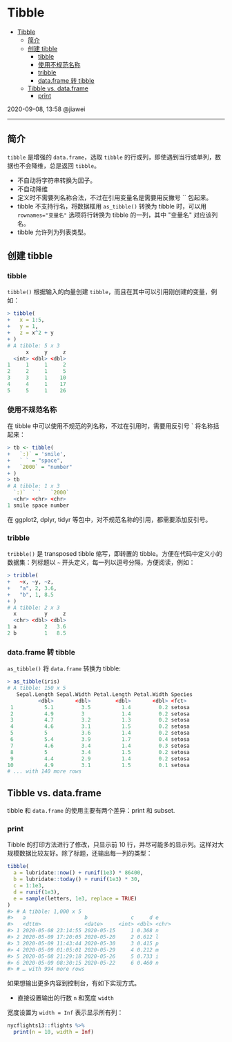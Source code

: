# Tibble

- [Tibble](#tibble)
  - [简介](#简介)
  - [创建 tibble](#创建-tibble)
    - [tibble](#tibble-1)
    - [使用不规范名称](#使用不规范名称)
    - [tribble](#tribble)
    - [data.frame 转 tibble](#dataframe-转-tibble)
  - [Tibble vs. data.frame](#tibble-vs-dataframe)
    - [print](#print)

2020-09-08, 13:58
@jiawei
***

## 简介

`tibble` 是增强的 `data.frame`，选取 `tibble` 的行或列，即使遇到当行或单列，数据也不会降维，总是返回 `tibble`。

- 不自动将字符串转换为因子。
- 不自动降维
- 定义时不需要列名称合法，不过在引用变量名是需要用反撇号 `` 包起来。
- tibble 不支持行名，将数据框用 `as_tibble()` 转换为 tibble 时，可以用 `rownames="变量名"` 选项将行转换为 tibble 的一列，其中 "变量名" 对应该列名。
- tibble 允许列为列表类型。

## 创建 tibble

### tibble

`tibble()` 根据输入的向量创建 `tibble`，而且在其中可以引用刚创建的变量，例如：

```r
> tibble(
+   x = 1:5,
+   y = 1,
+   z = x^2 + y
+ )
# A tibble: 5 x 3
      x     y     z
  <int> <dbl> <dbl>
1     1     1     2
2     2     1     5
3     3     1    10
4     4     1    17
5     5     1    26
```

### 使用不规范名称

在 tibble 中可以使用不规范的列名称，不过在引用时，需要用反引号 ` 将名称括起来：

```r
> tb <- tibble(
+   `:)` = 'smile',
+   ` ` = "space",
+   `2000` = "number"
+ )
> tb
# A tibble: 1 x 3
  `:)`  ` `   `2000`
  <chr> <chr> <chr> 
1 smile space number
```

在 ggplot2, dplyr, tidyr 等包中，对不规范名称的引用，都需要添加反引号。

### tribble

`tribble()` 是 transposed tibble 缩写，即转置的 tibble。方便在代码中定义小的数据集：列标题以 `~` 开头定义，每一列以逗号分隔，方便阅读，例如：

```r
> tribble(
+   ~x, ~y, ~z,
+   "a", 2, 3.6,
+   "b", 1, 8.5
+ )
# A tibble: 2 x 3
  x         y     z
  <chr> <dbl> <dbl>
1 a         2   3.6
2 b         1   8.5
```

### data.frame 转 tibble

`as_tibble()` 将 `data.frame` 转换为 tibble:

```r
> as_tibble(iris)
# A tibble: 150 x 5
   Sepal.Length Sepal.Width Petal.Length Petal.Width Species
          <dbl>       <dbl>        <dbl>       <dbl> <fct>  
 1          5.1         3.5          1.4         0.2 setosa 
 2          4.9         3            1.4         0.2 setosa 
 3          4.7         3.2          1.3         0.2 setosa 
 4          4.6         3.1          1.5         0.2 setosa 
 5          5           3.6          1.4         0.2 setosa 
 6          5.4         3.9          1.7         0.4 setosa 
 7          4.6         3.4          1.4         0.3 setosa 
 8          5           3.4          1.5         0.2 setosa 
 9          4.4         2.9          1.4         0.2 setosa 
10          4.9         3.1          1.5         0.1 setosa 
# ... with 140 more rows
```

## Tibble vs. data.frame

tibble 和 `data.frame` 的使用主要有两个差异：print 和 subset.

### print

Tibble 的打印方法进行了修改，只显示前 10 行，并尽可能多的显示列。这样对大规模数据比较友好。除了标题，还输出每一列的类型：

```r
tibble(
  a = lubridate::now() + runif(1e3) * 86400,
  b = lubridate::today() + runif(1e3) * 30,
  c = 1:1e3,
  d = runif(1e3),
  e = sample(letters, 1e3, replace = TRUE)
)
#> # A tibble: 1,000 x 5
#>   a                   b              c     d e    
#>   <dttm>              <date>     <int> <dbl> <chr>
#> 1 2020-05-08 23:14:55 2020-05-15     1 0.368 n    
#> 2 2020-05-09 17:20:05 2020-05-20     2 0.612 l    
#> 3 2020-05-09 11:43:44 2020-05-30     3 0.415 p    
#> 4 2020-05-09 01:05:01 2020-05-29     4 0.212 m    
#> 5 2020-05-08 21:29:18 2020-05-26     5 0.733 i    
#> 6 2020-05-09 08:30:15 2020-05-22     6 0.460 n    
#> # … with 994 more rows
```

如果想输出更多内容到控制台，有如下实现方式。

- 直接设置输出的行数 `n` 和宽度 `width`

宽度设置为 `width = Inf` 表示显示所有列：

```r
nycflights13::flights %>% 
  print(n = 10, width = Inf)
```


